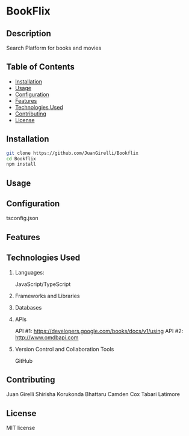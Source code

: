 # BookFlix

## Description
Search Platform for books and movies

## Table of Contents
- [Installation](#installation)
- [Usage](#usage)
- [Configuration](#configuration)
- [Features](#features)
- [Technologies Used](#technologies-used)
- [Contributing](#contributing)
- [License](#license)

## Installation

```bash
git clone https://github.com/JuanGirelli/Bookflix
cd Bookflix
npm install
```

## Usage


## Configuration

tsconfig.json

## Features


## Technologies Used

1. Languages: 

    JavaScript/TypeScript

2. Frameworks and Libraries

3. Databases

4. APIs

    API #1: https://developers.google.com/books/docs/v1/using
    API #2: http://www.omdbapi.com

5. Version Control and Collaboration Tools

    GitHub

## Contributing

Juan Girelli
Shirisha Korukonda Bhattaru
Camden Cox
Tabari Latimore

## License

MIT license

